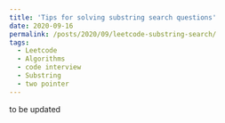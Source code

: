 ```yaml
---
title: 'Tips for solving substring search questions'
date: 2020-09-16
permalink: /posts/2020/09/leetcode-substring-search/
tags:
  - Leetcode
  - Algorithms
  - code interview
  - Substring
  - two pointer
---
```


to be updated
